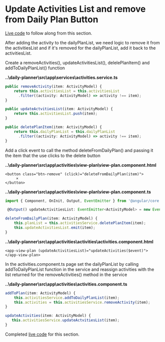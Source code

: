 # Update Activities List and remove from Daily Plan Button

[Live code](https://stackblitz.com/edit/s6-view-plan-component) to follow along from this section.

After adding the activity to the dailyPlanList, we need logic to remove it from the activitiesList and if it's removed for the dailyPlanList, add it back to the activitiesList.

Create a removeActivities\(\), updateActivitiesList\(\), delelePlanItem\(\) and addToDailyPlanList\(\) function

**..\daily-planner\src\app\services\activities.service.ts**

```typescript
public removeActivity(item: ActivityModel) {
    return this.activitiesList = this.activitiesList
      .filter((activity: ActivityModel) => activity !== item);
}

public updateActvitiesList(item: ActivityModel) {
    return this.activitiesList.push(item);
}

public deletePlanItem(item: ActivityModel) {
    return this.dailyPlanList = this.dailyPlanList
      .filter((activity: ActivityModel) => activity !== item);
}

```

Add a click event to call the method deleteFromDailyPlan\(\) and passing it the item that the use clicks to the delete button

**..\daily-planner\src\app\activities\view-plan\view-plan.component.html**

```markup
<button class="btn-remove" (click)="deleteFromDailyPlan(item)">
     ×
</button>
```

**..\daily-planner\src\app\activities\view-plan\view-plan.component.ts**

```typescript
import { Component, OnInit, Output, EventEmitter } from '@angular/core';
```

```typescript
 @Output() updateActivitiesList: EventEmitter<ActivityModel> = new EventEmitter<ActivityModel>();
```

```typescript
deleteFromDailyPlan(item: ActivityModel) {
    this.planList = this.activitiesService.deletePlanItem(item);
    this.updateActivitiesList.emit(item);
}
```

**..\daily-planner\src\app\activities\activities\activities.component.html**

```markup
<app-view-plan (updateActivitiesList)="updateActivities($event)"></app-view-plan>
```

In the activities.component.ts page set the dailyPlanList by calling addToDailyPlanList function in the service and reassign activities with the list returned for the removeActivities\(\) method in the service

**..\daily-planner\src\app\activities\activities.component.ts**

```typescript
addToPlan(item: ActivityModel) {
    this.activitiesService.addToDailyPlanList(item);
    this.activities = this.activitiesService.removeActivity(item);
}

updateActivities(item: ActivityModel) {
   this.activitiesService.updateActvitiesList(item);
}
```

Completed [live code](https://stackblitz.com/edit/s6a-update-list-remove-button) for this section.


